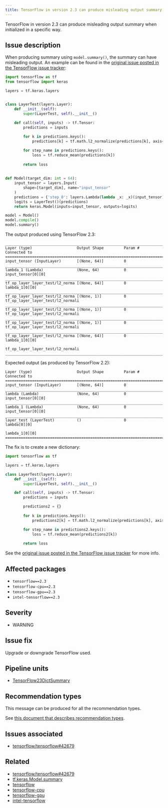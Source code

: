 ```yaml
---
title: TensorFlow in version 2.3 can produce misleading output summary
---
```


TensorFlow in version 2.3 can produce misleading output summary when
initialized in a specific way.

## Issue description

When producing summary using ``model.summary()``, the summary can
have misleading output. An example can be found in the [original issue posted in
the TensorFlow issue tracker][1]:

```python
import tensorflow as tf
from tensorflow import keras

layers = tf.keras.layers


class LayerTest(layers.Layer):
    def __init__(self):
        super(LayerTest, self).__init__()

    def call(self, inputs) -> tf.Tensor:
        predictions = inputs
        
        for k in predictions.keys():
            predictions[k] = tf.math.l2_normalize(predictions[k], axis=-1)

        for step_name in predictions.keys():
            loss = tf.reduce_mean(predictions[k])
            
        return loss
    
    
def Model(target_dim: int = 64):
    input_tensor = layers.Input(
        shape=[target_dim], name="input_tensor"
    )
    predictions = {'step_0': layers.Lambda(lambda _x: _x)(input_tensor), 'step_1': layers.Lambda(lambda _x: _x)(input_tensor)}
    logits = LayerTest()(predictions)
    return keras.Model(inputs=input_tensor, outputs=logits)

model = Model()
model.compile()
model.summary()
```

The output produced using TensorFlow 2.3:

```console
__________________________________________________________________________________________________
Layer (type)                    Output Shape         Param #     Connected to                     
==================================================================================================
input_tensor (InputLayer)       [(None, 64)]         0                                            
__________________________________________________________________________________________________
lambda_1 (Lambda)               (None, 64)           0           input_tensor[0][0]               
__________________________________________________________________________________________________
tf_op_layer_layer_test/l2_norma [(None, 64)]         0           lambda_1[0][0]                   
__________________________________________________________________________________________________
tf_op_layer_layer_test/l2_norma [(None, 1)]          0           tf_op_layer_layer_test/l2_normali
__________________________________________________________________________________________________
tf_op_layer_layer_test/l2_norma [(None, 1)]          0           tf_op_layer_layer_test/l2_normali
__________________________________________________________________________________________________
tf_op_layer_layer_test/l2_norma [(None, 1)]          0           tf_op_layer_layer_test/l2_normali
__________________________________________________________________________________________________
tf_op_layer_layer_test/l2_norma [(None, 64)]         0           lambda_1[0][0]                   
                                                                 tf_op_layer_layer_test/l2_normali
__________________________________________________________________________________________________
```

Expected output (as produced by TensorFlow 2.2):

```console
Layer (type)                    Output Shape         Param #     Connected to                     
==================================================================================================
input_tensor (InputLayer)       [(None, 64)]         0                                            
__________________________________________________________________________________________________
lambda (Lambda)                 (None, 64)           0           input_tensor[0][0]               
__________________________________________________________________________________________________
lambda_1 (Lambda)               (None, 64)           0           input_tensor[0][0]               
__________________________________________________________________________________________________
layer_test (LayerTest)          ()                   0           lambda[0][0]                     
                                                                 lambda_1[0][0]                   
=================================================================================================
```

The fix is to create a new dictionary:

```python
import tensorflow as tf

layers = tf.keras.layers

class LayerTest(layers.Layer):
    def __init__(self):
        super(LayerTest, self).__init__()

    def call(self, inputs) -> tf.Tensor:
        predictions = inputs

        predictions2 = {}
        
        for k in predictions.keys():
            predictions2[k] = tf.math.l2_normalize(predictions[k], axis=-1)

        for step_name in predictions2.keys():
            loss = tf.reduce_mean(predictions2[k])
            
        return loss
```

See the [original issue posted in the TensorFlow issue tracker][1] for more info.

## Affected packages

 * ``tensorflow==2.3``
 * ``tensorflow-cpu==2.3``
 * ``tensorflow-gpu==2.3``
 * ``intel-tensorflow==2.3``

## Severity

 * WARNING

## Issue fix

Upgrade or downgrade TensorFlow used.

## Pipeline units

 * [TensorFlow23DictSummary](https://thoth-station.ninja/docs/developers/adviser/thoth.adviser.wraps.html#module-thoth.adviser.wraps.tf_23_dict_bug)

## Recommendation types

This message can be produced for all the recommendation types.

See [this document that describes recommendation
types](http://thoth-station.ninja/recommendation-types).

## Issues associated

 * [tensorflow/tensorflow#42679][1]

## Related

 * [tensorflow/tensorflow#42679][1]
 * [tf.keras.Model.summary][2]
 * [tensorflow][3]
 * [tensorflow-cpu][4]
 * [tensorflow-gpu][5]
 * [intel-tensorflow][6]

[1]: https://github.com/tensorflow/tensorflow/issues/42679
[2]: https://www.tensorflow.org/api_docs/python/tf/keras/Model
[3]: https://pypi.org/project/tensorflow
[4]: https://pypi.org/project/tensorflow-cpu
[5]: https://pypi.org/project/tensorflow-gpu
[6]: https://pypi.org/project/intel-tensorflow
